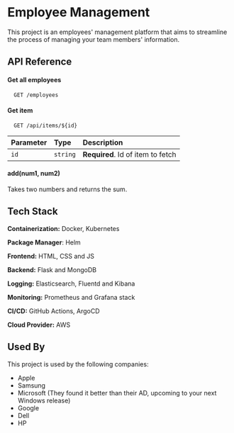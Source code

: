 
# Employee Management

This project is an employees' management platform that aims to streamline the process of managing your team members' information.


## API Reference

#### Get all employees

```http
  GET /employees
```

#### Get item

```http
  GET /api/items/${id}
```

| Parameter | Type     | Description                       |
| :-------- | :------- | :-------------------------------- |
| `id`      | `string` | **Required**. Id of item to fetch |

#### add(num1, num2)

Takes two numbers and returns the sum.


## Tech Stack

**Containerization:** Docker, Kubernetes

**Package Manager**: Helm

**Frontend:** HTML, CSS and JS

**Backend:** Flask and MongoDB

**Logging:** Elasticsearch, Fluentd and Kibana

**Monitoring:** Prometheus and Grafana stack

**CI/CD:** GitHub Actions, ArgoCD

**Cloud Provider:** AWS
## Used By

This project is used by the following companies:

- Apple
- Samsung
- Microsoft (They found it better than their AD, upcoming to your next Windows release)
- Google
- Dell
- HP
